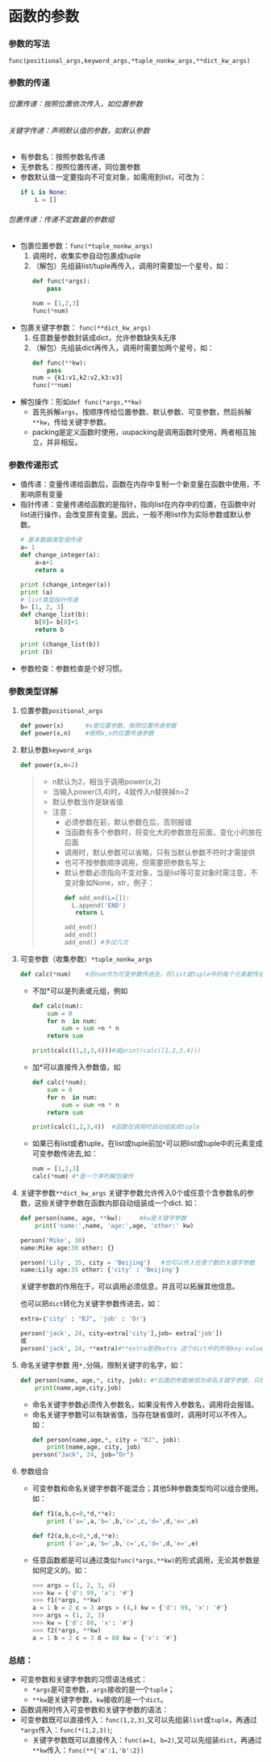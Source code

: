 函数的参数
===

### 参数的写法
`func(positional_args,keyword_args,*tuple_nonkw_args,**dict_kw_args)`

###  参数的传递
###### 位置传递：按照位置依次传入，如位置参数
###### 关键字传递：声明默认值的参数，如默认参数
- 有参数名：按照参数名传递
- 无参数名：按照位置传递，同位置参数
- 参数默认值一定要指向不可变对象，如需用到list，可改为：
    ```python
    if L is None:
        L = []
    ```
###### 包裹传递：传递不定数量的参数组
- 包裹位置参数：`func(*tuple_nonkw_args)`
    1. 调用时，收集实参自动包裹成tuple
    2. （解包）先组装list/tuple再传入，调用时需要加一个星号，如：
        ```python
        def func(*args):
            pass

        num = [1,2,3]
        func(*num)
        ```    
- 包裹关键字参数： `func(**dict_kw_args)`
    1. 任意数量参数封装成dict，允许参数缺失&无序
    2. （解包）先组装dict再传入，调用时需要加两个星号，如：
        ```python
        def func(**kw):
            pass
        num = {k1:v1,k2:v2,k3:v3]
        func(**num)
        ```
- 解包操作：形如`def func(*args,**kw)`
    - 首先拆解`args`，按顺序传给位置参数、默认参数、可变参数，然后拆解`**kw`，传给关键字参数。
    - packing是定义函数时使用，uupacking是调用函数时使用，两者相互独立，并非相反。

### 参数传递形式
- 值传递：变量传递给函数后，函数在内存中复制一个新变量在函数中使用，不影响原有变量
- 指针传递：变量传递给函数的是指针，指向list在内存中的位置，在函数中对list进行操作，会改变原有变量。因此，一般不用list作为实际参数或默认参数。
    ```python
    # 基本数据类型值传递
    a= 1
    def change_integer(a):
        a=a+1
        return a

    print (change_integer(a))
    print (a)
    # list类型指针传递
    b= [1, 2, 3]
    def change_list(b):
        b[0]= b[0]+1
        return b

    print (change_list(b))
    print (b)
    ```
- 参数检查：参数检查是个好习惯。

### 参数类型详解

1. 位置参数`positional_args`
    ```Python
    def power(x)      #x是位置参数，按照位置传递参数
	def power(x,n)    #按照x,n的位置传递参数
    ```
2. 默认参数`keyword_args`
    ```Python
    def power(x,n=2)
    ```
    > - n默认为2，相当于调用power(x,2)
    > - 当输入power(3,4)时，4就传入n替换掉n=2
    > - 默认参数当作是缺省值
    > - 注意：
    >   - 必须参数在前，默认参数在后，否则报错
    >   - 当函数有多个参数时，将变化大的参数放在前面，变化小的放在后面
    >   - 调用时，默认参数可以省略，只有当默认参数不符时才需提供
    >   - 也可不按参数顺序调用，但需要把参数名写上
    >   - 默认参数必须指向不变对象，当是list等可变对象时需注意，不变对象如None，str，例子：
    >        ```Python
    >       def add_end(L=[]):
    >          L.append('END')
    >           return L
    >
    >        add_end()
    >        add_end()
    >        add_end() #多试几次
    >        ```

3. 可变参数（收集参数）`*tuple_nonkw_args`
    ```Python   
    def calc(*num)    #将num作为可变参数传进去，将list或tuple中的每个元素都传进去，0个或任意个参数
    ```
    - 不加*可以是列表或元组，例如
        ```Python
        def calc(num):
        	sum = 0
        	for n  in num:
        		sum = sum +n * n
        	return sum

        print(calc((1,2,3,4)))#或print(calc([1,2,3,4]))		
        ```			  
	- 加*可以直接传入参数值，如
        ```Python
    	def calc(*num):
    		sum = 0
    		for n  in num:
    			sum = sum +n * n
    		return sum

    	print(calc(1,2,3,4))  #函数在调用时自动组装成tuple  
        ```
	- 如果已有list或者tuple，在list或tuple前加`*`可以把list或tuple中的元素变成可变参数传进去,如：
        ```Python
        num = [1,2,3]
        calc(*num) #*是一个序列解包操作
        ```

4. 关键字参数`**dict_kw_args`
    关键字参数允许传入0个或任意个含参数名的参数，这些关键字参数在函数内部自动组装成一个dict.
    如：
    ```python
    def person(name, age, **kw):     #kw是关键字参数
        print('name:',name, 'age:',age, 'other:' kw)

    person('Mike', 30)
    name:Mike age:30 other: {}

    person('Lily', 35, city = 'Beijing')   #也可以传入任意个数的关键字参数
    name:Lily age:35 other: {'city' : 'Beijing'}
    ```
    关键字参数的作用在于，可以调用必须信息，并且可以拓展其他信息。

    也可以把`dict`转化为关键字参数传进去，如：
    ```python
    extra=｛'city' : "BJ", 'job' : 'Dr'｝

    person('jack', 24, city=extra['city'],job= extra['job'])
    或
    person('jack', 24, **extra)#**extra是把extra 这个dict中的所有key-value用关键字参数传入到函数**kw参数，kw获得一个dict
    ```
5. 命名关键字参数
    用`*,`分隔，限制关键字的名字，如：
    ```python
    def person(name, age,*, city, job): #*后面的参数被视为命名关键字参数，只接受city和job作为关键字参数
        print(name,age,city,job)
    ```
    - 命名关键字参数必须传入参数名，如果没有传入参数名，调用将会报错。
    - 命名关键字参数可以有缺省值，当存在缺省值时，调用时可以不传入。如：
        ```python
        def person(name,age,*, city = "BJ", job):
            print(name,age, city, job)
        person("Jack", 24, job="Dr")
        ```
6. 参数组合
    - 可变参数和命名关键字参数不能混合；其他5种参数类型均可以组合使用。如：
        ```python
        def f1(a,b,c=0,*d,**e):
            print ('a=',a,'b=',b,'c=',c,'d=',d,'e=',e)

        def f2(a,b,c=0,*,d,**e):
            print ('a=',a,'b=',b,'c=',c,'d=',d,'e=',e)
        ```
    - 任意函数都是可以通过类似`func(*args,**kw)`的形式调用，无论其参数是如何定义的。如：
        ```python
        >>> args = (1, 2, 3, 4)
        >>> kw = {'d': 99, 'x': '#'}
        >>> f1(*args, **kw)
        a = 1 b = 2 c = 3 args = (4,) kw = {'d': 99, 'x': '#'}
        >>> args = (1, 2, 3)
        >>> kw = {'d': 88, 'x': '#'}
        >>> f2(*args, **kw)
        a = 1 b = 2 c = 3 d = 88 kw = {'x': '#'}
        ```

### 总结：
- 可变参数和关键字参数的习惯语法格式：
	- `*args`是可变参数，`args`接收的是一个`tuple`；
	- `**kw`是关键字参数，`kw`接收的是一个`dict`。
- 函数调用时传入可变参数和关键字参数的语法：
- 可变参数既可以直接传入：`func(1,2,3)`,又可以先组装`list`或`tuple`，再通过`*args`传入：`func(*(1,2,3))`;
	- 关键字参数既可以直接传入：`func(a=1, b=2)`,又可以先组装`dict`，再通过`**kw`传入：`func(**{'a':1,'b':2})`
